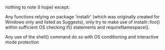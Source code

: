 
nothing to note (I hope) except:


Any functions relying on package 'installr' (which was originally created for Windows only and listed as Suggests), only try to make use of installr::foo() within sufficient OS checking if() statements and requireNamespace().

Any use of the shell() command do so with OS conditioning and interactive mode protection

